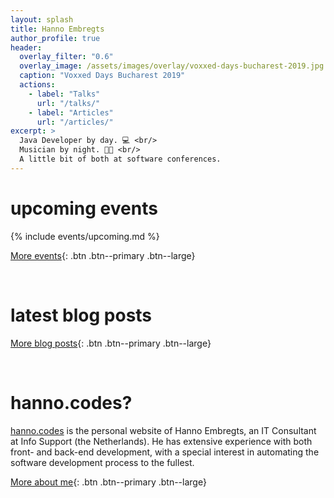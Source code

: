 ```yaml
---
layout: splash
title: Hanno Embregts
author_profile: true
header:
  overlay_filter: "0.6"
  overlay_image: /assets/images/overlay/voxxed-days-bucharest-2019.jpg
  caption: "Voxxed Days Bucharest 2019"
  actions:
    - label: "Talks"
      url: "/talks/"
    - label: "Articles"
      url: "/articles/"
excerpt: > 
  Java Developer by day. 💻 <br/>
  Musician by night. 🎤🎸 <br/>
  A little bit of both at software conferences.
---
```


# upcoming events

{% include events/upcoming.md %}

[More events](/events){: .btn .btn--primary .btn--large}

<br/>

# latest blog posts

[More blog posts](/blog){: .btn .btn--primary .btn--large}

<br/>

# hanno.codes?

[hanno.codes](https://hanno.codes) is the personal website of Hanno Embregts, an IT Consultant at Info Support (the Netherlands). He has extensive experience with both front- and back-end development, with a special interest in automating the software development process to the fullest.

[More about me](/bio){: .btn .btn--primary .btn--large}
